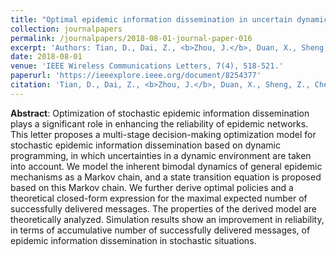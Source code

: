 ```yaml
---
title: "Optimal epidemic information dissemination in uncertain dynamic environment"
collection: journalpapers
permalink: /journalpapers/2018-08-01-journal-paper-016
excerpt: 'Authors: Tian, D., Dai, Z., <b>Zhou, J.</b>, Duan, X., Sheng, Z., Chen, M., & Leung, V. C.'
date: 2018-08-01
venue: 'IEEE Wireless Communications Letters, 7(4), 518-521.'
paperurl: 'https://ieeexplore.ieee.org/document/8254377'
citation: 'Tian, D., Dai, Z., <b>Zhou, J.</b>, Duan, X., Sheng, Z., Chen, M., & Leung, V. C. (2018). Optimal epidemic information dissemination in uncertain dynamic environment. IEEE Wireless Communications Letters, 7(4), 518-521.'
---
```


**Abstract**: Optimization of stochastic epidemic information dissemination plays a significant role in enhancing the reliability of epidemic networks. This letter proposes a multi-stage decision-making optimization model for stochastic epidemic information dissemination based on dynamic programming, in which uncertainties in a dynamic environment are taken into account. We model the inherent bimodal dynamics of general epidemic mechanisms as a Markov chain, and a state transition equation is proposed based on this Markov chain. We further derive optimal policies and a theoretical closed-form expression for the maximal expected number of successfully delivered messages. The properties of the derived model are theoretically analyzed. Simulation results show an improvement in reliability, in terms of accumulative number of successfully delivered messages, of epidemic information dissemination in stochastic situations.
